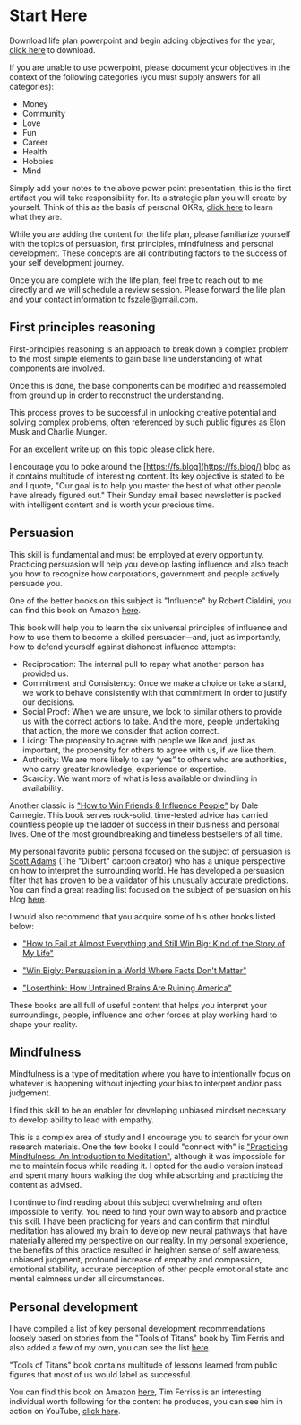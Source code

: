 # Start Here

Download life plan powerpoint and begin adding objectives for the year, [click here](https://github.com/fszale/school-of-titans/tree/main/docs/attachments/year_plan_blank.pptx) to download.

If you are unable to use powerpoint, please document your objectives in the context of the following categories (you must supply answers for all categories):

- Money
- Community
- Love
- Fun
- Career
- Health
- Hobbies
- Mind

Simply add your notes to the above power point presentation, this is the first artifact you will take responsibility for.  Its a strategic plan you will create by yourself.  Think of this as the basis of personal OKRs, [click here](https://www.whatmatters.com/faqs/okr-meaning-definition-example/) to learn what they are.

While you are adding the content for the life plan, please familiarize yourself with the topics of persuasion, first principles, mindfulness and personal development.  These concepts are all contributing factors to the success of your self development journey.

Once you are complete with the life plan, feel free to reach out to me directly and we will schedule a review session. Please forward the life plan and your contact information to <fszale@gmail.com>.

## First principles reasoning
First-principles reasoning is an approach to break down a complex problem to the most simple
elements to gain base line understanding of what components are involved.

Once this is done, the base components can be modified and reassembled from ground up in order to reconstruct the understanding.  

This process proves to be successful in unlocking creative potential and solving complex problems, often referenced by such public figures as Elon Musk and Charlie Munger.

For an excellent write up on this topic please [click here](https://fs.blog/2018/04/first-principles/).

I encourage you to poke around the [https://fs.blog](https://fs.blog/) blog as it contains multitude of interesting content. Its key objective is stated to be and I quote, "Our goal is to help you master the best of what other people have already figured out."  Their Sunday email based newsletter is packed with intelligent content and is worth your precious time.

## Persuasion

This skill is fundamental and must be employed at every opportunity.  Practicing persuasion will help you develop lasting influence and also teach you how to recognize how corporations, government and people actively persuade you.

One of the better books on this subject is "Influence" by Robert Cialdini, you can find this book on Amazon [here](https://www.amazon.com/Influence-Psychology-Persuasion-Robert-Cialdini/dp/006124189X/ref=sr_1_1?crid=34MX54RQGVM32&dchild=1&keywords=influence+the+psychology+of+persuasion+by+robert+cialdini&qid=1618706930&s=books&sprefix=influence+the+p%2Cstripbooks%2C199&sr=1-1).

This book will help you to learn the six universal principles of influence and how to use them to become a skilled persuader—and, just as importantly, how to defend yourself against dishonest influence attempts:

- Reciprocation: The internal pull to repay what another person has provided us.
- Commitment and Consistency: Once we make a choice or take a stand, we work to behave consistently with that commitment in order to justify our decisions.
- Social Proof: When we are unsure, we look to similar others to provide us with the correct actions to take. And the more, people undertaking that action, the more we consider that action correct.
- Liking: The propensity to agree with people we like and, just as important, the propensity for others to agree with us, if we like them.
- Authority: We are more likely to say “yes” to others who are authorities, who carry greater knowledge, experience or expertise.
- Scarcity: We want more of what is less available or dwindling in availability.

Another classic is ["How to Win Friends & Influence People"](https://www.amazon.com/How-Win-Friends-Influence-People/dp/0671027034) by Dale Carnegie.  This book serves rock-solid, time-tested advice has carried countless people up the ladder of success in their business and personal lives. One of the most groundbreaking and timeless bestsellers of all time.

My personal favorite public persona focused on the subject of persuasion is [Scott Adams](https://www.scottadamssays.com/about/) (The "Dilbert" cartoon creator) who has a unique perspective on how to interpret the surrounding world. He has developed a persuasion filter that has proven to be a validator of his unusually accurate predictions. You can find a great reading list focused on the subject of persuasion on his blog [here](https://www.scottadamssays.com/2018/01/24/persuasion-reading-list-updated-1-18/).  

I would also recommend that you acquire some of his other books listed below:

- ["How to Fail at Almost Everything and Still Win Big: Kind of the Story of My Life"](https://www.amazon.com/How-Fail-Almost-Everything-Still/dp/1591847745)

- ["Win Bigly: Persuasion in a World Where Facts Don't Matter"](https://www.amazon.com/Win-Bigly-Persuasion-World-Matter/dp/0735219710)

- ["Loserthink: How Untrained Brains Are Ruining America"](https://www.amazon.com/Loserthink-Untrained-Brains-Ruining-America/dp/0593083520)

These books are all full of useful content that helps you interpret your surroundings, people, influence and other forces at play working hard to shape your reality.

## Mindfulness

Mindfulness is a type of meditation where you have to intentionally focus on whatever is happening without injecting your bias to interpret and/or pass judgement.

I find this skill to be an enabler for developing unbiased mindset necessary to develop ability to lead with empathy.

This is a complex area of study and I encourage you to search for your own research materials. One the few books I could "connect with" is ["Practicing Mindfulness: An Introduction to Meditation"](https://www.amazon.com/Practicing-Mindfulness-Introduction-Great-Courses-ebook/dp/B07CNLSXC2), although it was impossible for me to maintain focus while reading it. I opted for the audio version instead and spent many hours walking the dog while absorbing and practicing the content as advised.

I continue to find reading about this subject overwhelming and often impossible to verify.  You need to find your own way to absorb and practice this skill. I have been practicing for years and can confirm that mindful meditation has allowed my brain to develop new neural pathways that have materially altered my perspective on our reality. In my personal experience, the benefits of this practice resulted in heighten sense of self awareness, unbiased judgment, profound increase of empathy and compassion, emotional stability, accurate perception of other people emotional state and mental calmness under all circumstances.

## Personal development

I have compiled a list of key personal development recommendations loosely based on stories from the "Tools of Titans" book by Tim Ferris and also added a few of my own, you can see the list [here](https://fszale.github.io/school-of-titans/tools).

"Tools of Titans" book contains multitude of lessons learned from public figures that most of us would label as successful.

You can find this book on Amazon [here](https://www.amazon.com/Tools-Titans-Billionaires-World-Class-Performers/dp/1328683788), Tim Ferriss is an interesting individual worth following for the content he produces, you can see him in action on YouTube, [click here](https://www.youtube.com/c/timferriss).
